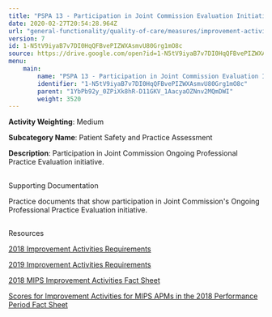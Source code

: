 ```yaml
---
title: "PSPA 13 - Participation in Joint Commission Evaluation Initiative"
date: 2020-02-27T20:54:28.964Z
url: "general-functionality/quality-of-care/measures/improvement-activities-measures/2018-improvement-activities/pspa-13-participation-in-joint-commission-evaluation-initiative.html"
version: 7
id: 1-N5tV9iyaB7v7DI0HqQFBvePIZWXAsmvU80Grg1mO8c
source: https://drive.google.com/open?id=1-N5tV9iyaB7v7DI0HqQFBvePIZWXAsmvU80Grg1mO8c
menu:
    main:
        name: "PSPA 13 - Participation in Joint Commission Evaluation Initiative"
        identifier: "1-N5tV9iyaB7v7DI0HqQFBvePIZWXAsmvU80Grg1mO8c"
        parent: "1YbPb92y_0ZPiXk8hR-D11GKV_1AacyaOZNnv2MQmDWI"
        weight: 3520
---
```









**Activity Weighting**: Medium

**Subcategory Name**: Patient Safety and Practice Assessment

**Description**: Participation in Joint Commission Ongoing Professional Practice Evaluation initiative.







## 

Supporting Documentation

Practice documents that show participation in Joint Commission's Ongoing Professional Practice Evaluation initiative.







## 

Resources

[2018 Improvement Activities Requirements](https://qpp.cms.gov/mips/improvement-activities?py=2018)

[2019 Improvement Activities Requirements](https://qpp.cms.gov/mips/improvement-activities?py=2019)

[2018 MIPS Improvement Activities Fact Sheet](https://qpp.cms.gov/resource/2018%20MIPS%20Improvement%20Activities%20Fact%20Sheet)

[Scores for Improvement Activities for MIPS APMs in the 2018 Performance Period Fact Sheet](https://qpp.cms.gov/resource/2018%20MIPS%20APMs%20improvement%20Activities%20scores%20fact%20sheet)

